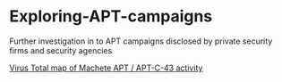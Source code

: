 # Exploring-APT-campaigns
Further investigation in to APT campaigns disclosed by private security firms and security agencies

[Virus Total map of Machete APT / APT-C-43 activity]()

